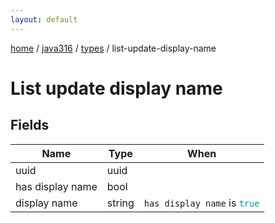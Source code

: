 ```yaml
---
layout: default
---
```


[home](/)  /  [java316](/protocol/java316)  /  [types](/protocol/java316/types)  /  list-update-display-name

# List update display name

## Fields

Name | Type | When
---|---|:---:
uuid | uuid | 
has display name | bool | 
display name | string | <code>has display name</code> is <code><span style="color:#009688">true</span></code>
